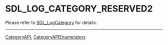 # SDL_LOG_CATEGORY_RESERVED2

Please refer to [SDL_LogCategory](SDL_LogCategory) for details.

----
[CategoryAPI](CategoryAPI), [CategoryAPIEnumerators](CategoryAPIEnumerators)

